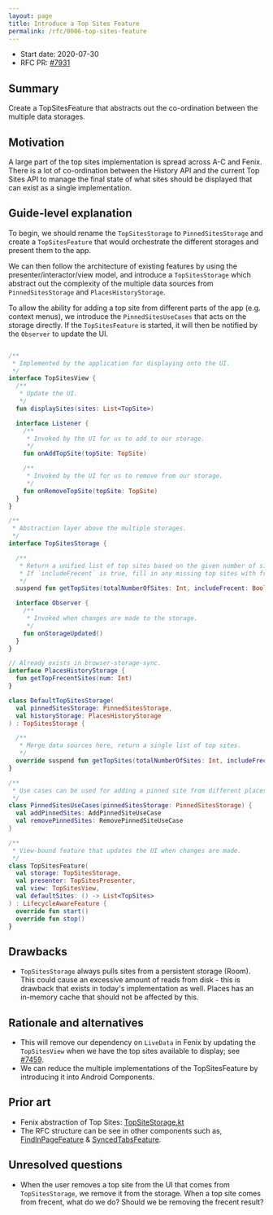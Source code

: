 ```yaml
---
layout: page
title: Introduce a Top Sites Feature
permalink: /rfc/0006-top-sites-feature
---
```


* Start date: 2020-07-30
* RFC PR: [#7931](https://github.com/mozilla-mobile/android-components/pull/7931)

## Summary

Create a TopSitesFeature that abstracts out the co-ordination between the multiple data storages.

## Motivation

A large part of the top sites implementation is spread across A-C and Fenix. There is a lot of co-ordination between the History API and the current Top Sites API to manage the final state of what sites should be displayed that can exist as a single implementation.

## Guide-level explanation

To begin, we should rename the `TopSitesStorage`  to `PinnedSitesStorage` and create a `TopSitesFeature` that would orchestrate the different storages and present them to the app.

We can then follow the architecture of existing features by using the presenter/interactor/view model, and introduce a `TopSitesStorage` which abstract out the complexity of the multiple data sources from `PinnedSitesStorage` and `PlacesHistoryStorage`.

To allow the ability for adding a top site from different parts of the app (e.g. context menus), we introduce the `PinnedSitesUseCases` that acts on the storage directly. If the `TopSitesFeature` is started, it will then be notified by the `Observer` to update the UI.

```kotlin

/**
 * Implemented by the application for displaying onto the UI.
 */
interface TopSitesView {
  /**
   * Update the UI.
   */
  fun displaySites(sites: List<TopSite>)

  interface Listener {
    /**
     * Invoked by the UI for us to add to our storage.
     */
    fun onAddTopSite(topSite: TopSite)

    /**
     * Invoked by the UI for us to remove from our storage.
     */
    fun onRemoveTopSite(topSite: TopSite)
  }
}

/**
 * Abstraction layer above the multiple storages.
 */
interface TopSitesStorage {

  /**
   * Return a unified list of top sites based on the given number of sites desired.
   * If `includeFrecent` is true, fill in any missing top sites with frecent top site results.
   */
  suspend fun getTopSites(totalNumberOfSites: Int, includeFrecent: Boolean): List<TopSite>

  interface Observer {
    /**
     * Invoked when changes are made to the storage.
     */
    fun onStorageUpdated()
  }
}

// Already exists in browser-storage-sync.
interface PlacesHistoryStorage {
  fun getTopFrecentSites(num: Int)
}

class DefaultTopSitesStorage(
  val pinnedSitesStorage: PinnedSitesStorage,
  val historyStorage: PlacesHistoryStorage
) : TopSitesStorage {

  /**
   * Merge data sources here, return a single list of top sites.
   */
  override suspend fun getTopSites(totalNumberOfSites: Int, includeFrecent: Boolean): List<TopSite>
}

/**
 * Use cases can be used for adding a pinned site from different places like a context menu.
 */
class PinnedSitesUseCases(pinnedSitesStorage: PinnedSitesStorage) {
  val addPinnedSites: AddPinnedSiteUseCase
  val removePinnedSites: RemovePinnedSiteUseCase
}

/**
 * View-bound feature that updates the UI when changes are made.
 */
class TopSitesFeature(
  val storage: TopSitesStorage,
  val presenter: TopSitesPresenter,
  val view: TopSitesView,
  val defaultSites: () -> List<TopSites>
) : LifecycleAwareFeature {
  override fun start()
  override fun stop()
}
```

## Drawbacks

* `TopSitesStorage` always pulls sites from a persistent storage (Room). This could cause an excessive amount of reads from disk - this is drawback that exists in today's implementation as well. Places has an in-memory cache that should not be affected by this.

## Rationale and alternatives

- This will remove our dependency on `LiveData` in Fenix by updating the `TopSitesView` when we have the top sites available to display; see [#7459](https://github.com/mozilla-mobile/android-components/issues/7459).
- We can reduce the multiple implementations of the TopSitesFeature by introducing it into Android Components.

## Prior art

* Fenix abstraction of Top Sites: [TopSiteStorage.kt](https://github.com/mozilla-mobile/fenix/blob/3d3153039ce794df09a243968b888ae7cb856d9b/app/src/main/java/org/mozilla/fenix/components/TopSiteStorage.kt)
* The RFC structure can be see in other components such as, [FindInPageFeature](https://github.com/mozilla-mobile/android-components/blob/master/components/feature/findinpage/src/main/java/mozilla/components/feature/findinpage/FindInPageFeature.kt)  & [SyncedTabsFeature](https://github.com/mozilla-mobile/android-components/blob/master/components/feature/syncedtabs/src/main/java/mozilla/components/feature/syncedtabs/SyncedTabsFeature.kt).

## Unresolved questions

* When the user removes a top site from the UI that comes from `TopSitesStorage`, we remove it from the storage. When a top site comes from frecent, what do we do? Should we be removing the frecent result?



